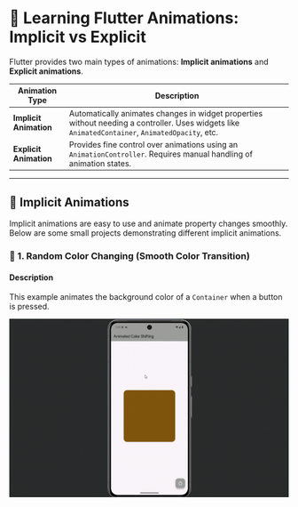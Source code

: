 # 🎨 Learning Flutter Animations: Implicit vs Explicit

Flutter provides two main types of animations: **Implicit animations** and **Explicit animations**.

| Animation Type  | Description |
|----------------|------------|
| **Implicit Animation** | Automatically animates changes in widget properties without needing a controller. Uses widgets like `AnimatedContainer`, `AnimatedOpacity`, etc. |
| **Explicit Animation** | Provides fine control over animations using an `AnimationController`. Requires manual handling of animation states. |

---

## 🚀 Implicit Animations

Implicit animations are easy to use and animate property changes smoothly. Below are some small projects demonstrating different implicit animations.

### 📌 1. Random Color Changing (Smooth Color Transition)

#### **Description**  
This example animates the background color of a `Container` when a button is pressed. 

![Animated Container GIF](https://github.com/AbdullahProjects/Flutter_Animations/blob/main/assets/gifs/animated%20container.gif)


